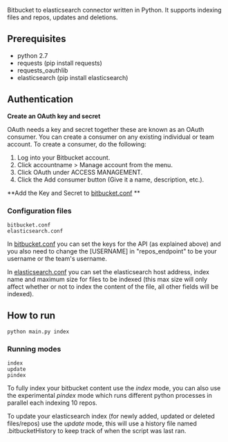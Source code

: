 Bitbucket to elasticsearch connector written in Python. It supports indexing files and repos, updates and deletions.

Prerequisites
--------------
* python 2.7
* requests (pip install requests)
* requests_oauthlib
* elasticsearch (pip install elasticsearch)


Authentication
---------------
**Create an OAuth key and secret**

OAuth needs a key and secret together these are known as an OAuth consumer. You can create a consumer on any existing individual or team account. To create a consumer, do the following:

1. Log into your Bitbucket account.
2. Click accountname > Manage account from the menu.
3. Click OAuth under ACCESS MANAGEMENT.
4. Click the Add consumer button (Give it a name, description, etc.).

**Add the Key and Secret to [bitbucket.conf](https://bitbucket.org/comperio/bitbucket-elasticsearch-connector/src/master/bitbucket.conf?at=master)
**

### Configuration files

    bitbucket.conf
    elasticsearch.conf

In [bitbucket.conf](https://bitbucket.org/comperio/bitbucket-elasticsearch-connector/src/master/bitbucket.conf?at=master) you can set the keys for the API (as explained above) and you also need to change the [USERNAME] in "repos\_endpoint" to be your username or the team's username.

In [elasticsearch.conf](https://bitbucket.org/comperio/bitbucket-elasticsearch-connector/src/master/elasticsearch.conf?at=master) you can set the elasticsearch host address, index name and maximum size for files to be indexed (this max size will only affect whether or not to index the content of the file, all other fields will be indexed).


How to run
--------------

    python main.py index


### Running modes
    index
    update
    pindex

To fully index your bitbucket content use the *index* mode, you can also use the experimental *pindex* mode which runs different python processes in parallel each indexing 10 repos. 

To update your elasticsearch index (for newly added, updated or deleted files/repos) use the *update* mode, this will use a history file named .bitbucketHistory to keep track of when the script was last ran.